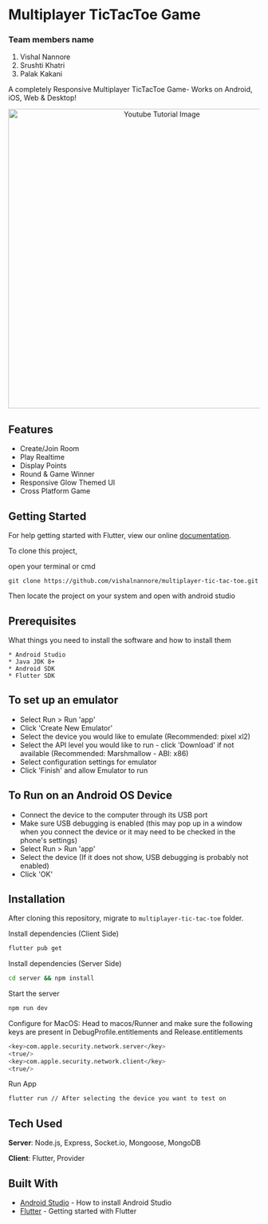 # Multiplayer TicTacToe Game

###  Team members name 

   1. Vishal Nannore
   2. Srushti Khatri
   3. Palak Kakani
   
A completely Responsive Multiplayer TicTacToe Game- Works on Android, iOS, Web & Desktop! 
<p align="center">
  <img width="600" src="https://github.com/vishalnannore/multiplayer-tic-tac-toe/blob/main/screenshot.png" alt="Youtube Tutorial Image">
</p>

## Features
- Create/Join Room
- Play Realtime
- Display Points
- Round & Game Winner
- Responsive Glow Themed UI
- Cross Platform Game

## Getting Started

For help getting started with Flutter, view our online
[documentation](https://flutter.io/).

To clone this project,

open your terminal or cmd

```
git clone https://github.com/vishalnannore/multiplayer-tic-tac-toe.git
```

Then 
locate the project on your system and open with android studio


## Prerequisites

What things you need to install the software and how to install them

```
* Android Studio
* Java JDK 8+
* Android SDK
* Flutter SDK
```

## To set up an emulator
* Select Run > Run 'app'
* Click 'Create New Emulator'
* Select the device you would like to emulate (Recommended: pixel xl2)
* Select the API level you would like to run - click 'Download' if not available (Recommended: Marshmallow - ABI: x86)
* Select configuration settings for emulator
* Click 'Finish' and allow Emulator to run

## To Run on an Android OS Device
* Connect the device to the computer through its USB port
* Make sure USB debugging is enabled (this may pop up in a window when you connect the device or it may need to be checked in the phone's settings)
* Select Run > Run 'app'
* Select the device (If it does not show, USB debugging is probably not enabled)
* Click 'OK'


## Installation
After cloning this repository, migrate to ```multiplayer-tic-tac-toe``` folder.

Install dependencies (Client Side)
```bash
flutter pub get
```

Install dependencies (Server Side)

```bash
cd server && npm install
```

Start the server

```bash
npm run dev
```

Configure for MacOS:
Head to macos/Runner and make sure the following keys are present in DebugProfile.entitlements and Release.entitlements
```bash
<key>com.apple.security.network.server</key>
<true/>
<key>com.apple.security.network.client</key>
<true/>
```

Run App
```bash
flutter run // After selecting the device you want to test on
```

## Tech Used
**Server**: Node.js, Express, Socket.io, Mongoose, MongoDB

**Client**: Flutter, Provider
    
## Built With

* [Android Studio](https://developer.android.com/studio/install) - How to install Android Studio
* [Flutter](https://flutter.io/get-started/install/) - Getting started with Flutter


